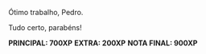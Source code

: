 Ótimo trabalho, Pedro.

Tudo certo, parabéns!

**PRINCIPAL: 700XP**
**EXTRA: 200XP**
**NOTA FINAL: 900XP**